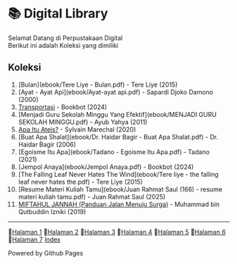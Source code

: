 
# 📚 Digital Library  
Selamat Datang di Perpustakaan Digital  
Berikut ini adalah Koleksi yang dimiliki  

## Koleksi  
1. [Bulan](ebook/Tere Liye - Bulan.pdf) - Tere Liye (2015)  
2. [Ayat - Ayat Api](ebook/Ayat-ayat api.pdf) - Sapardi Djoko Damono (2000)  
3. [Transportasi](ebook/Transportasi.pdf) - Bookbot (2024)  
4. [Menjadi Guru Sekolah Minggu Yang Efektif](ebook/MENJADI GURU SEKOLAH MINGGU.pdf) - Ayub Yahya (2011)  
5. [Apa Itu Ateis?](ebook/Apa-itu-Ateis-Sylvain-Marechal.pdf) - Sylvain Marechal (2020)  
6. [Buat Apa Shalat](ebook/Dr. Haidar Bagir - Buat Apa Shalat.pdf) - Dr. Haidar Bagir (2006)  
7. [Egoisme Itu Apa](ebook/Tadano - Egoisme Itu Apa.pdf) - Tadano (2021)  
8. [Jempol Anaya](ebook/Jempol Anaya.pdf) - Bookbot (2024)  
9. [The Falling Leaf Never Hates The Wind](ebook/Tere liye - the falling leaf never hates the.pdf) - Tere Liye (2015)  
10. [Resume Materi Kuliah Tamu](ebook/Juan Rahmat Saul (166) - resume materi kuliah tamu.pdf) - Juan Rahmat Saul (2025)  
11. [MIFTAHUL JANNAH (Panduan Jalan Menuju Surga)](ebook/MIFTAHUL_JANNAH_17_01_2021.pdf) - Muhammad bin Qutbuddin Izniki (2019)  

---  
👻[Halaman 1](webti/halaman1.html)
👻[Halaman 2](webti/halaman2.html)
👻[Halaman 3](webti/halaman3.html)
👻[Halaman 4](webti/halaman4.html)
👻[Halaman 5](webti/halaman5.html)
👻[Halaman 6](webti/halaman6.html)
👻[Halaman 7](webti/halaman7.html)
<a href="https://nnawoo.github.io/digitallibrary/">Index</a>


Powered by Github Pages

